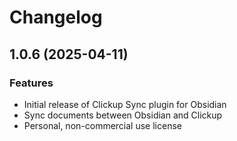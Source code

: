 # Changelog

## 1.0.6 (2025-04-11)

### Features
- Initial release of Clickup Sync plugin for Obsidian
- Sync documents between Obsidian and Clickup
- Personal, non-commercial use license

